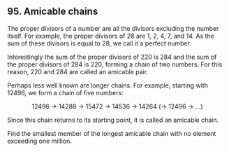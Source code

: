 ## 95. Amicable chains

The proper divisors of a number are all the divisors excluding the number itself. For example, the proper divisors of 28 are 1, 2, 4, 7, and 14. As the sum of these divisors is equal to 28, we call it a perfect number.

Interestingly the sum of the proper divisors of 220 is 284 and the sum of the proper divisors of 284 is 220, forming a chain of two numbers. For this reason, 220 and 284 are called an amicable pair.

Perhaps less well known are longer chains. For example, starting with 12496, we form a chain of five numbers:

<p align="center">
  12496 &rarr; 14288 &rarr; 15472 &rarr; 14536 &rarr; 14264 (&rarr; 12496 &rarr; ...)
</p>

Since this chain returns to its starting point, it is called an amicable chain.

Find the smallest member of the longest amicable chain with no element exceeding one million.
